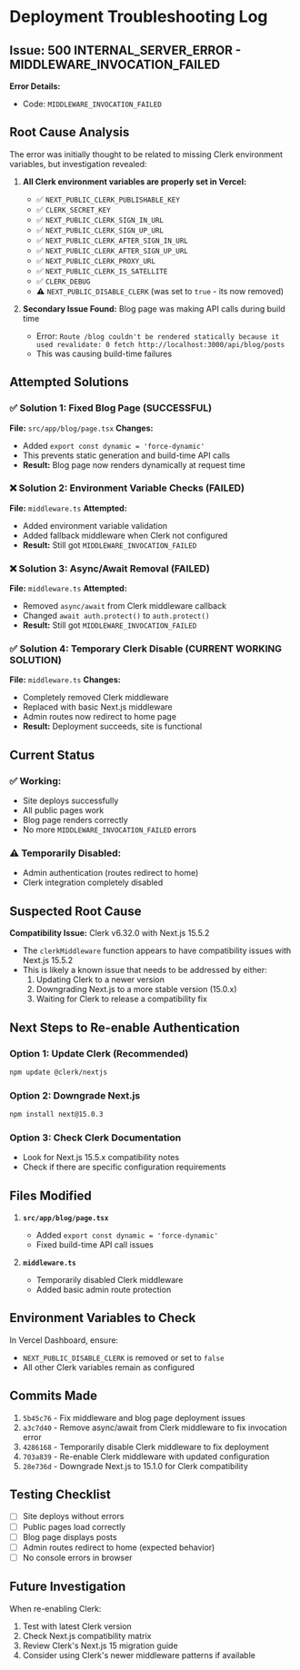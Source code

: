 # Deployment Troubleshooting Log

## Issue: 500 INTERNAL_SERVER_ERROR - MIDDLEWARE_INVOCATION_FAILED

**Error Details:**
- Code: `MIDDLEWARE_INVOCATION_FAILED`

## Root Cause Analysis

The error was initially thought to be related to missing Clerk environment variables, but investigation revealed:

1. **All Clerk environment variables are properly set in Vercel:**
   - ✅ `NEXT_PUBLIC_CLERK_PUBLISHABLE_KEY`
   - ✅ `CLERK_SECRET_KEY`
   - ✅ `NEXT_PUBLIC_CLERK_SIGN_IN_URL`
   - ✅ `NEXT_PUBLIC_CLERK_SIGN_UP_URL`
   - ✅ `NEXT_PUBLIC_CLERK_AFTER_SIGN_IN_URL`
   - ✅ `NEXT_PUBLIC_CLERK_AFTER_SIGN_UP_URL`
   - ✅ `NEXT_PUBLIC_CLERK_PROXY_URL`
   - ✅ `NEXT_PUBLIC_CLERK_IS_SATELLITE`
   - ✅ `CLERK_DEBUG`
   - ⚠️ `NEXT_PUBLIC_DISABLE_CLERK` (was set to `true` - its now removed)

2. **Secondary Issue Found:** Blog page was making API calls during build time
   - Error: `Route /blog couldn't be rendered statically because it used revalidate: 0 fetch http://localhost:3000/api/blog/posts`
   - This was causing build-time failures

## Attempted Solutions

### ✅ Solution 1: Fixed Blog Page (SUCCESSFUL)
**File:** `src/app/blog/page.tsx`
**Changes:**
- Added `export const dynamic = 'force-dynamic'`
- This prevents static generation and build-time API calls
- **Result:** Blog page now renders dynamically at request time

### ❌ Solution 2: Environment Variable Checks (FAILED)
**File:** `middleware.ts`
**Attempted:**
- Added environment variable validation
- Added fallback middleware when Clerk not configured
- **Result:** Still got `MIDDLEWARE_INVOCATION_FAILED`

### ❌ Solution 3: Async/Await Removal (FAILED)
**File:** `middleware.ts`
**Attempted:**
- Removed `async/await` from Clerk middleware callback
- Changed `await auth.protect()` to `auth.protect()`
- **Result:** Still got `MIDDLEWARE_INVOCATION_FAILED`

### ✅ Solution 4: Temporary Clerk Disable (CURRENT WORKING SOLUTION)
**File:** `middleware.ts`
**Changes:**
- Completely removed Clerk middleware
- Replaced with basic Next.js middleware
- Admin routes now redirect to home page
- **Result:** Deployment succeeds, site is functional

## Current Status

### ✅ Working:
- Site deploys successfully
- All public pages work
- Blog page renders correctly
- No more `MIDDLEWARE_INVOCATION_FAILED` errors

### ⚠️ Temporarily Disabled:
- Admin authentication (routes redirect to home)
- Clerk integration completely disabled

## Suspected Root Cause

**Compatibility Issue:** Clerk v6.32.0 with Next.js 15.5.2
- The `clerkMiddleware` function appears to have compatibility issues with Next.js 15.5.2
- This is likely a known issue that needs to be addressed by either:
  1. Updating Clerk to a newer version
  2. Downgrading Next.js to a more stable version (15.0.x)
  3. Waiting for Clerk to release a compatibility fix

## Next Steps to Re-enable Authentication

### Option 1: Update Clerk (Recommended)
```bash
npm update @clerk/nextjs
```

### Option 2: Downgrade Next.js
```bash
npm install next@15.0.3
```

### Option 3: Check Clerk Documentation
- Look for Next.js 15.5.x compatibility notes
- Check if there are specific configuration requirements

## Files Modified

1. **`src/app/blog/page.tsx`**
   - Added `export const dynamic = 'force-dynamic'`
   - Fixed build-time API call issues

2. **`middleware.ts`**
   - Temporarily disabled Clerk middleware
   - Added basic admin route protection

## Environment Variables to Check

In Vercel Dashboard, ensure:
- `NEXT_PUBLIC_DISABLE_CLERK` is removed or set to `false`
- All other Clerk variables remain as configured

## Commits Made

1. `5b45c76` - Fix middleware and blog page deployment issues
2. `a3c7d40` - Remove async/await from Clerk middleware to fix invocation error  
3. `4286168` - Temporarily disable Clerk middleware to fix deployment
4. `703a839` - Re-enable Clerk middleware with updated configuration
5. `28e736d` - Downgrade Next.js to 15.1.0 for Clerk compatibility

## Testing Checklist

- [ ] Site deploys without errors
- [ ] Public pages load correctly
- [ ] Blog page displays posts
- [ ] Admin routes redirect to home (expected behavior)
- [ ] No console errors in browser

## Future Investigation

When re-enabling Clerk:
1. Test with latest Clerk version
2. Check Next.js compatibility matrix
3. Review Clerk's Next.js 15 migration guide
4. Consider using Clerk's newer middleware patterns if available
